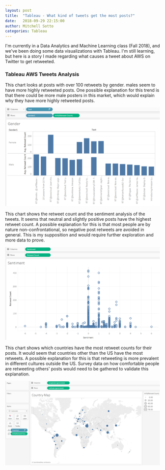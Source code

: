 ```yaml
---
layout: post
title:  "Tableau - What kind of tweets get the most posts?"
date:   2018-09-29 22:15:00
author: Mitchell Sotto
categories: Tableau
---
```

I'm currently in a Data Analytics and Machine Learning class (Fall 2018), and we've been doing some data visualizations with Tableau. I'm still learning, but here is a story I made regarding what causes a tweet about AWS on Twitter to get retweeted.

### Tableau AWS Tweets Analysis
This chart looks at posts with over 100 retweets by gender. males seem to have more highly retweeted posts. One possible explanation for this trend is that there could be more male posters in this market, which would explain why they have more highly retweeted posts. 

![storyboard](/assets/tableau-gender.PNG)

This chart shows the retweet count and the sentiment analysis of the tweets. It seems that neutral and slightly positive posts have the highest retweet count. A possible explanation for this is that most people are by nature non-confrontational, so negative post retweets are avoided in general. This is my supposition and would require further exploration and more data to prove.

![storyboard](/assets/tableau-sentiment.PNG)

This chart shows which countries have the most retweet counts for their posts. It would seem that countries other than the US have the most retweets. A possible explanation for this is that retweeting is more prevalent in different cultures outside the US. Survey data on how comfortable people are retweeting others' posts would need to be gathered to validate this explanation.

![storyboard](/assets/tableau-location.PNG)
